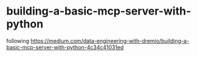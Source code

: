 # building-a-basic-mcp-server-with-python
following https://medium.com/data-engineering-with-dremio/building-a-basic-mcp-server-with-python-4c34c41031ed
